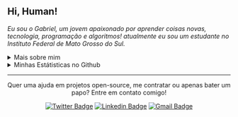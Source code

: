 <!--
![Imagem topo](./.github/assets/images/topo.png)
-->

<h2 align="left">
  Hi, Human!
</h2>

<p align="left">
  <em>
    Eu sou o Gabriel, um jovem apaixonado por aprender coisas novas, tecnologia, programação e algoritmos! atualmente eu sou um estudante no Instituto Federal de Mato Grosso do Sul.
  </em>
<p/>

<details>
  <summary>Mais sobre mim</summary>
  <ul>
    <li>🎓 Tecnólogo em Sistemas Para Internet - IFMS </li>
    <li>📚 Estudando Dev. Web e Mobile | Algoritmos | Matemática | Inglês</li>
  </ul>
</details>

<details>
  <summary>Minhas Estátisticas no Github</summary>
  <p>
    <img src="https://github-readme-stats.vercel.app/api/top-langs?locale=pt-br&username=Gabriel-Ayala&theme=radical"%20alt="Techs%20utilizadas%20nos%20projetos" />
    <img src="https://github-readme-stats.vercel.app/api?locale=pt-br&username=Gabriel-Ayala&theme=radical&show_icons=true&include_all_commits=true"%20alt="Estátisticas%20Gerais" />
  </p>
</details>

<hr/>

<p align="center">
  Quer uma ajuda em projetos open-source, me contratar ou apenas bater um papo? Entre em contato comigo!
<p/>

<div align="center">

  [![Twitter Badge](https://img.shields.io/badge/-@__Gabriel_Ayala-4000FF?logo=twitter&logoColor=white)](https://twitter.com/__Gabriel_Ayala)
  [![Linkedin Badge](https://img.shields.io/badge/-Gabriel%20Neves%20Ayala-4000FF?logo=Linkedin&logoColor=white)](https://www.linkedin.com/in/gabriel-neves-ayala-04a6711a1/)
  [![Gmail Badge](https://img.shields.io/badge/-gabrielnevesayala@gmail.com-4000FF?logo=Gmail&logoColor=white)](mailto:gabrielnevesayala@gmail.com)
  
</div>

<!--
![Imagem Rodape](./.github/assets/images/rodape.png)
-->
